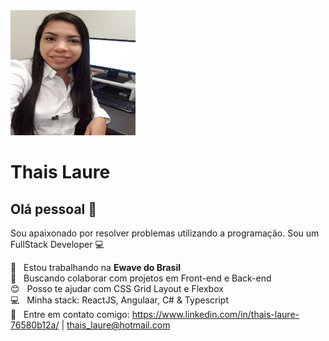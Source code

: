 <img width="200px" height="200px" src="https://github.com/thaislaure/thaislaure.github.io/blob/master/thais.jpg">


# Thais Laure

## Olá pessoal 👋
Sou apaixonado por resolver problemas utilizando a programação.
Sou um FullStack Developer :computer:

 :rocket:  &nbsp; Estou trabalhando na **Ewave do Brasil**
 <br/> :purple_heart: &nbsp; Buscando colaborar com projetos em Front-end e Back-end
 <br/> :blush: &nbsp; Posso te ajudar com CSS Grid Layout e Flexbox
 <br/> :computer: &nbsp; Minha stack: ReactJS, Angulaar, C# & Typescript
 <br/> :email: &nbsp; Entre em contato comigo: https://www.linkedin.com/in/thais-laure-76580b12a/
| thais_laure@hotmail.com
